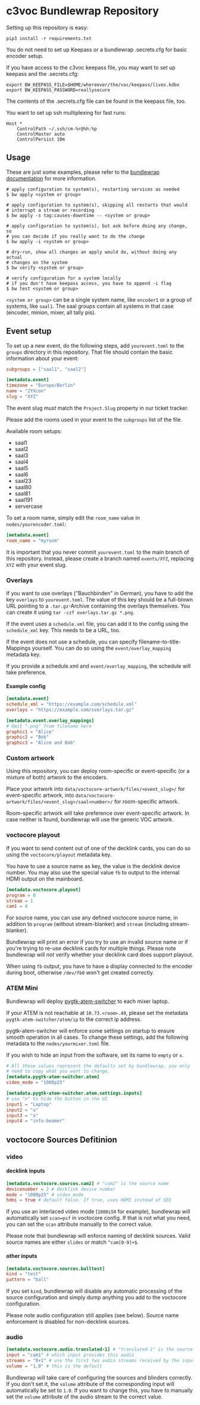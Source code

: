 # c3voc Bundlewrap Repository

Setting up this repository is easy:

```
pip3 install -r requirements.txt
```

You do not need to set up Keepass or a bundlewrap .secrets.cfg for basic
encoder setup.

If you have access to the c3voc keepass file, you may want to set up
keepass and the .secrets.cfg:

```
export BW_KEEPASS_FILE=$HOME/whereever/the/voc/keepass/lives.kdbx
export BW_KEEPASS_PASSWORD=reallysecure
```

The contents of the .secrets.cfg file can be found in the keepass file,
too.

You want to set up ssh multiplexing for fast runs:
```
Host *
    ControlPath ~/.ssh/cm-%r@%h:%p
    ControlMaster auto
    ControlPersist 10m
```

## Usage

These are just some examples, please refer to the
[bundlewrap documentation](https://docs.bundlewrap.org/guide/cli/)
for more information.

```
# apply configuration to system(s), restarting services as needed
$ bw apply <system or group>

# apply configuration to system(s), skipping all restarts that would
# interrupt a stream or recording
$ bw apply -s tag:causes-downtime -- <system or group>

# apply configuration to system(s), but ask before doing any change, so
# you can decide if you really want to do the change
$ bw apply -i <system or group>

# dry-run, show all changes an apply would do, without doing any actual
# changes on the system
$ bw verify <system or group>

# verify configuration for a system locally
# if you don't have keepass access, you have to append -i flag
$ bw test <system or group>
```

`<system or group>` can be a single system name, like `encoder1` or
a group of systems, like `saal1`. The saal groups contain all systems
in that case (encoder, minion, mixer, all tally pis).

## Event setup

To set up a new event, do the following steps, add `yourevent.toml` to
the `groups` directory in this repository. That file should contain the
basic information about your event:

```toml
subgroups = ["saal1", "saal2"]

[metadata.event]
timezone = "Europe/Berlin"
name = "ZYXcon"
slug = "XYZ"
```

The event slug *must* match the `Project.Slug` property in our ticket
tracker.

Please add the rooms used in your event to the `subgroups` list of the
file.

Available room setups:
* saal1
* saal2
* saal3
* saal4
* saal5
* saal6
* saal23
* saal80
* saal81
* saal191
* servercase

To set a room name, simply edit the `room_name` value in `nodes/yourencoder.toml`:

```toml
[metadata.event]
room_name = "myroom"
```

It is important that you never commit `yourevent.toml` to the main branch
of this repository. Instead, please create a branch named `events/XYZ`,
replacing `XYZ` with your event slug.

### Overlays

If you want to use overlays ("Bauchbinden" in German), you have to add
the key `overlays` to `yourevent.toml`. The value of this key should be
a full-blown URL pointing to a `.tar.gz`-Archive containing the overlays
themselves. You can create it using `tar -czf overlays.tar.gz *.png`.

If the event uses a `schedule.xml` file, you can add it to the config
using the `schedule_xml` key. This needs to be a URL, too.

If the event does not use a schedule, you can specify
filename-to-title-Mappings yourself. You can do so using the
`event/overlay_mapping` metadata key.

If you provide a schedule.xml and `event/overlay_mapping`, the schedule
will take preference.

#### Example config

```toml
[metadata.event]
schedule_xml = "https://example.com/schedule.xml"
overlays = "https://example.com/overlays.tar.gz"

[metadata.event.overlay_mappings]
# Omit ".png" from filename here
graphic1 = "Alice"
graphic2 = "Bob"
graphic3 = "Alice and Bob"
```

### Custom artwork

Using this repository, you can deploy room-specific or event-specific
(or a mixture of both) artwork to the encoders.

Place your artwork into `data/voctocore-artwork/files/<event_slug>/`
for event-specific artwork, into
`data/voctocore-artwork/files/<event_slug>/saal<number>/` for
room-specific artwork.

Room-specific artwork will take preference over event-specific artwork.
In case neither is found, bundlewrap will use the generic VOC artwork.


### voctocore playout

If you want to send content out of one of the decklink cards, you can
do so using the `voctocore/playout` metadata key.

You have to use a source name as key, the value is the decklink device
number. You may also use the special value `fb` to output to the internal
HDMI output on the mainboard.

```toml
[metadata.voctocore.playout]
program = 0
stream = 1
cam1 = 4
```

For source name, you can use any defined voctocore source name, in
addition to `program` (without stream-blanker) and `stream` (including
stream-blanker).

Bundlewrap will print an error if you try to use an invalid source name
or if you're trying to re-use decklink cards for multiple things. Please
note bundlewrap will *not* verify whether your decklink card does support
playout.

When using `fb` output, you have to have a display connected to the
encoder during boot, otherwise `/dev/fb0` won't get created correctly.

### ATEM Mini

Bundlewrap will deploy
[pygtk-atem-switcher](https://github.com/kunsi/pygtk-atem-switcher) to
each mixer laptop.

If your ATEM is not reachable at `10.73.<room>.40`, please set the
metadata `pygtk-atem-switcher/atem/ip` to the correct ip address.

pygtk-atem-switcher will enforce some settings on startup to ensure
smooth operation in all cases. To change these settings, add the
following metadata to the `nodes/yourmixer.toml` file.

If you wish to hide an input from the software, set its name to `empty`
or `x`.

```toml
# All those values represent the defaults set by bundlewrap, you only
# need to copy what you want to change.
[metadata.pygtk-atem-switcher.atem]
video_mode = "1080p25"

[metadata.pygtk-atem-switcher.atem.settings.inputs]
# use "x" to hide the button in the UI
input1 = "Laptop"
input2 = "x"
input3 = "x"
input4 = "info-beamer"
```

## voctocore Sources Defitinion

### video

#### decklink inputs

```toml
[metadata.voctocore.sources.cam2] # "cam2" is the source name
devicenumber = 2 # decklink device number
mode = "1080p25" # video mode
hdmi = true # default false. If true, uses HDMI instead of SDI
```

If you use an interlaced video mode (`1080i50` for example), bundlewrap
will automatically set `scan=psf` in voctocore config. If that is not
what you need, you can set the `scan` attribute manually to the correct
value.

Please note that bundlewrap will enforce naming of decklink sources.
Valid source names are either `slides` or match `^cam[0-9]+$`.

#### other inputs

```toml
[metadata.voctocore.sources.balltest]
kind = "test"
pattern = "ball"
```

If you set `kind`, bundlewrap will disable any automatic processing of
the source configuration and simply dump anything you add to the
voctocore configuration.

Please note audio configuration still applies (see below).
Source name enforcement is disabled for non-decklink sources.

### audio

```toml
[metadata.voctocore.audio.translated-1] # "translated-1" is the source name
input = "cam1" # which input provides this audio
streams = "0+1" # use the first two audio streams received by the input
volume = "1,0" # this is the default
```

Bundlewrap will take care of configuring the sources and blinders correctly.
If you don't set it, the `volume` attribute of the corresponding input
will automatically be set to `1.0`. If you want to change this, you have
to manually set the `volume` attribute of the audio stream to the correct
value.

